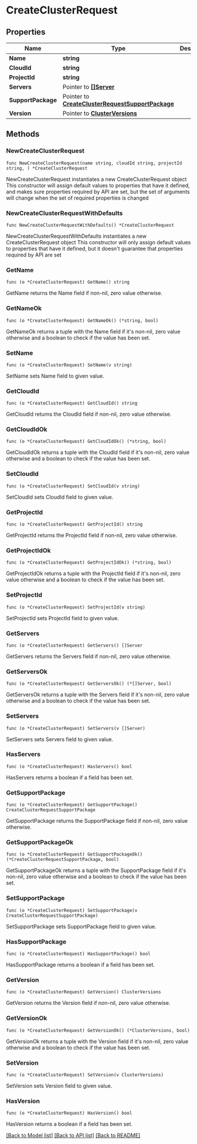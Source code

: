 # CreateClusterRequest

## Properties

Name | Type | Description | Notes
------------ | ------------- | ------------- | -------------
**Name** | **string** |  | 
**CloudId** | **string** |  | 
**ProjectId** | **string** |  | 
**Servers** | Pointer to [**[]Server**](Server.md) |  | [optional] 
**SupportPackage** | Pointer to [**CreateClusterRequestSupportPackage**](CreateClusterRequestSupportPackage.md) |  | [optional] 
**Version** | Pointer to [**ClusterVersions**](ClusterVersions.md) |  | [optional] 

## Methods

### NewCreateClusterRequest

`func NewCreateClusterRequest(name string, cloudId string, projectId string, ) *CreateClusterRequest`

NewCreateClusterRequest instantiates a new CreateClusterRequest object
This constructor will assign default values to properties that have it defined,
and makes sure properties required by API are set, but the set of arguments
will change when the set of required properties is changed

### NewCreateClusterRequestWithDefaults

`func NewCreateClusterRequestWithDefaults() *CreateClusterRequest`

NewCreateClusterRequestWithDefaults instantiates a new CreateClusterRequest object
This constructor will only assign default values to properties that have it defined,
but it doesn't guarantee that properties required by API are set

### GetName

`func (o *CreateClusterRequest) GetName() string`

GetName returns the Name field if non-nil, zero value otherwise.

### GetNameOk

`func (o *CreateClusterRequest) GetNameOk() (*string, bool)`

GetNameOk returns a tuple with the Name field if it's non-nil, zero value otherwise
and a boolean to check if the value has been set.

### SetName

`func (o *CreateClusterRequest) SetName(v string)`

SetName sets Name field to given value.


### GetCloudId

`func (o *CreateClusterRequest) GetCloudId() string`

GetCloudId returns the CloudId field if non-nil, zero value otherwise.

### GetCloudIdOk

`func (o *CreateClusterRequest) GetCloudIdOk() (*string, bool)`

GetCloudIdOk returns a tuple with the CloudId field if it's non-nil, zero value otherwise
and a boolean to check if the value has been set.

### SetCloudId

`func (o *CreateClusterRequest) SetCloudId(v string)`

SetCloudId sets CloudId field to given value.


### GetProjectId

`func (o *CreateClusterRequest) GetProjectId() string`

GetProjectId returns the ProjectId field if non-nil, zero value otherwise.

### GetProjectIdOk

`func (o *CreateClusterRequest) GetProjectIdOk() (*string, bool)`

GetProjectIdOk returns a tuple with the ProjectId field if it's non-nil, zero value otherwise
and a boolean to check if the value has been set.

### SetProjectId

`func (o *CreateClusterRequest) SetProjectId(v string)`

SetProjectId sets ProjectId field to given value.


### GetServers

`func (o *CreateClusterRequest) GetServers() []Server`

GetServers returns the Servers field if non-nil, zero value otherwise.

### GetServersOk

`func (o *CreateClusterRequest) GetServersOk() (*[]Server, bool)`

GetServersOk returns a tuple with the Servers field if it's non-nil, zero value otherwise
and a boolean to check if the value has been set.

### SetServers

`func (o *CreateClusterRequest) SetServers(v []Server)`

SetServers sets Servers field to given value.

### HasServers

`func (o *CreateClusterRequest) HasServers() bool`

HasServers returns a boolean if a field has been set.

### GetSupportPackage

`func (o *CreateClusterRequest) GetSupportPackage() CreateClusterRequestSupportPackage`

GetSupportPackage returns the SupportPackage field if non-nil, zero value otherwise.

### GetSupportPackageOk

`func (o *CreateClusterRequest) GetSupportPackageOk() (*CreateClusterRequestSupportPackage, bool)`

GetSupportPackageOk returns a tuple with the SupportPackage field if it's non-nil, zero value otherwise
and a boolean to check if the value has been set.

### SetSupportPackage

`func (o *CreateClusterRequest) SetSupportPackage(v CreateClusterRequestSupportPackage)`

SetSupportPackage sets SupportPackage field to given value.

### HasSupportPackage

`func (o *CreateClusterRequest) HasSupportPackage() bool`

HasSupportPackage returns a boolean if a field has been set.

### GetVersion

`func (o *CreateClusterRequest) GetVersion() ClusterVersions`

GetVersion returns the Version field if non-nil, zero value otherwise.

### GetVersionOk

`func (o *CreateClusterRequest) GetVersionOk() (*ClusterVersions, bool)`

GetVersionOk returns a tuple with the Version field if it's non-nil, zero value otherwise
and a boolean to check if the value has been set.

### SetVersion

`func (o *CreateClusterRequest) SetVersion(v ClusterVersions)`

SetVersion sets Version field to given value.

### HasVersion

`func (o *CreateClusterRequest) HasVersion() bool`

HasVersion returns a boolean if a field has been set.


[[Back to Model list]](../README.md#documentation-for-models) [[Back to API list]](../README.md#documentation-for-api-endpoints) [[Back to README]](../README.md)


